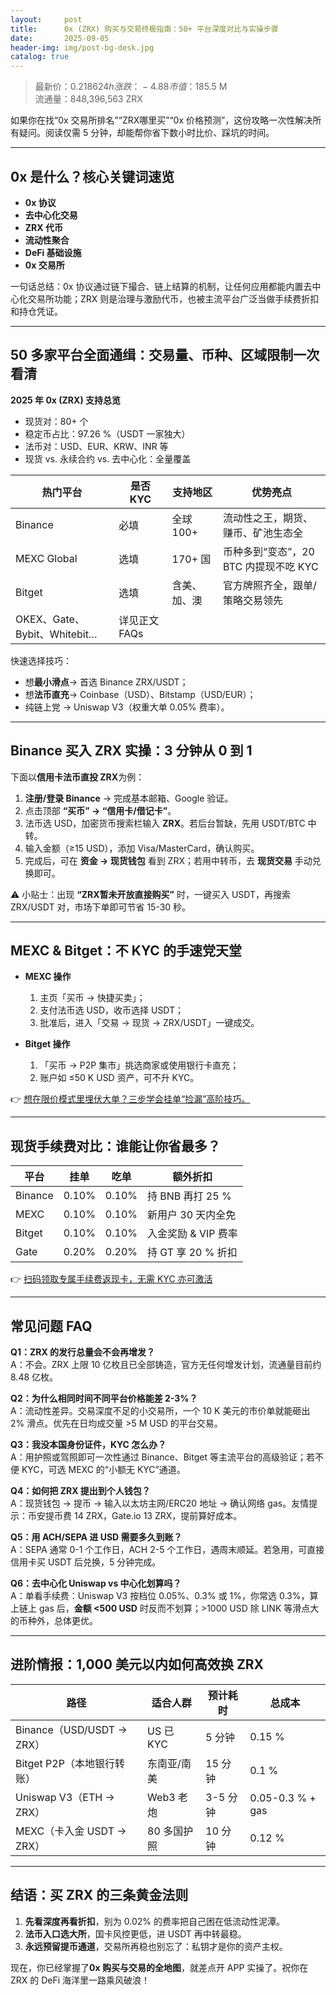 ```yaml
---
layout:     post
title:      0x (ZRX) 购买与交易终极指南：50+ 平台深度对比与实操步骤
date:       2025-09-05
header-img: img/post-bg-desk.jpg
catalog: true
---
```


> 最新价：$0.2186  
> 24h 涨跌：-4.88%  
> 市值：$185.5 M  
> 流通量：848,396,563 ZRX  

如果你在找“0x 交易所排名”“ZRX哪里买”“0x 价格预测”，这份攻略一次性解决所有疑问。阅读仅需 5 分钟，却能帮你省下数小时比价、踩坑的时间。

---

## 0x 是什么？核心关键词速览
- **0x 协议**  
- **去中心化交易**  
- **ZRX 代币**  
- **流动性聚合**  
- **DeFi 基础设施**  
- **0x 交易所**

一句话总结：0x 协议通过链下撮合、链上结算的机制，让任何应用都能内置去中心化交易所功能；ZRX 则是治理与激励代币，也被主流平台广泛当做手续费折扣和持仓凭证。

---

## 50 多家平台全面通缉：交易量、币种、区域限制一次看清

**2025 年 0x (ZRX) 支持总览**  
- 现货对：80+ 个  
- 稳定币占比：97.26 %（USDT 一家独大）  
- 法币对：USD、EUR、KRW、INR 等  
- 现货 vs. 永续合约 vs. 去中心化：全量覆盖  

| 热门平台 | 是否 KYC | 支持地区 | 优势亮点 |
|---|---|---|---|
| Binance | 必填 | 全球 100+ | 流动性之王，期货、赚币、矿池生态全 |
| MEXC Global | 选填 | 170+ 国 | 币种多到“变态”，20 BTC 内提现不吃 KYC |
| Bitget | 选填 | 含美、加、澳 | 官方牌照齐全，跟单/策略交易领先 |
| OKEX、Gate、Bybit、Whitebit… | 详见正文 FAQs | | |  

快速选择技巧：  
- 想**最小滑点**→ 首选 Binance ZRX/USDT；  
- 想**法币直充**→ Coinbase（USD）、Bitstamp（USD/EUR）；  
- 纯链上党 → Uniswap V3（权重大单 0.05% 费率）。  

---

## Binance 买入 ZRX 实操：3 分钟从 0 到 1

下面以**信用卡法币直投 ZRX**为例：

1. **注册/登录 Binance** → 完成基本邮箱、Google 验证。  
2. 点击顶部 **“买币” → “信用卡/借记卡”**。  
3. 法币选 USD，加密货币搜索栏输入 **ZRX**。若后台暂缺，先用 USDT/BTC 中转。  
4. 输入金额（≥15 USD），添加 Visa/MasterCard，确认购买。  
5. 完成后，可在 **资金 → 现货钱包** 看到 ZRX；若用中转币，去 **现货交易** 手动兑换即可。  

⚠️ 小贴士：出现 **“ZRX暂未开放直接购买”** 时，一键买入 USDT，再搜索 ZRX/USDT 对，市场下单即可节省 15-30 秒。

---

## MEXC & Bitget：不 KYC 的手速党天堂

- **MEXC 操作**  
  1. 主页「买币 → 快捷买卖」；  
  2. 支付法币选 USD，收币选择 USDT；  
  3. 批准后，进入「交易 → 现货 → ZRX/USDT」一键成交。  

- **Bitget 操作**  
  1. 「买币 → P2P 集市」挑选商家或使用银行卡直充；  
  2. 账户如 ≤50 K USD 资产，可不升 KYC。  

👉 [想在限价模式里埋伏大单？三步学会挂单“捡漏”高阶技巧。](https://okxdog.com/)

---

## 现货手续费对比：谁能让你省最多？

| 平台 | 挂单 | 吃单 | 额外折扣 |
|---|---|---|---|
| Binance | 0.10% | 0.10% | 持 BNB 再打 25 % |
| MEXC | 0.10% | 0.10% | 新用户 30 天内全免 |
| Bitget | 0.10% | 0.10% | 入金奖励 & VIP 费率 |
| Gate | 0.20% | 0.20% | 持 GT 享 20 % 折扣 |

👉 [扫码领取专属手续费返现卡，无需 KYC 亦可激活](https://okxdog.com/)

---

## 常见问题 FAQ

**Q1：ZRX 的发行总量会不会再增发？**  
A：不会。ZRX 上限 10 亿枚且已全部铸造，官方无任何增发计划，流通量目前约 8.48 亿枚。  

**Q2：为什么相同时间不同平台价格能差 2-3%？**  
A：流动性差异。交易深度不足的小交易所，一个 10 K 美元的市价单就能砸出 2% 滑点。优先在日均成交量 >5 M USD 的平台交易。  

**Q3：我没本国身份证件，KYC 怎么办？**  
A：用护照或驾照即可一次性通过 Binance、Bitget 等主流平台的高级验证；若不便 KYC，可选 MEXC 的“小额无 KYC”通道。  

**Q4：如何把 ZRX 提出到个人钱包？**  
A：现货钱包 → 提币 → 输入以太坊主网/ERC20 地址 → 确认网络 gas。友情提示：币安提币费 14 ZRX，Gate.io 13 ZRX，提前算好成本。  

**Q5：用 ACH/SEPA 进 USD 需要多久到账？**  
A：SEPA 通常 0-1 个工作日，ACH 2-5 个工作日，遇周末顺延。若急用，可直接信用卡买 USDT 后兑换，5 分钟完成。  

**Q6：去中心化 Uniswap vs 中心化划算吗？**  
A：单看手续费：Uniswap V3 按档位 0.05%、0.3% 或 1%，你常选 0.3%，算上链上 gas 后，**金额 <500 USD** 时反而不划算；>1000 USD 除 LINK 等滑点大的币种外，总体更优。

---

## 进阶情报：1,000 美元以内如何高效换 ZRX

| 路径 | 适合人群 | 预计耗时 | 总成本 |
|---|---|---|---|
| Binance（USD/USDT → ZRX） | US 已 KYC | 5 分钟 | 0.15 % |
| Bitget P2P（本地银行转账） | 东南亚/南美 | 15 分钟 | 0.1 % |
| Uniswap V3（ETH → ZRX） | Web3 老炮 | 3-5 分钟 | 0.05-0.3 % + gas |
| MEXC（卡入金 USDT → ZRX） | 80 多国护照 | 10 分钟 | 0.12 % |

---

## 结语：买 ZRX 的三条黄金法则
1. **先看深度再看折扣**，别为 0.02% 的费率把自己困在低流动性泥潭。  
2. **法币入口选大所**，国卡风控更低，进 USDT 再中转最稳。  
3. **永远预留提币通道**，交易所再稳也别忘了：私钥才是你的资产主权。

现在，你已经掌握了**0x 购买与交易的全地图**，就差点开 APP 实操了。祝你在 ZRX 的 DeFi 海洋里一路乘风破浪！